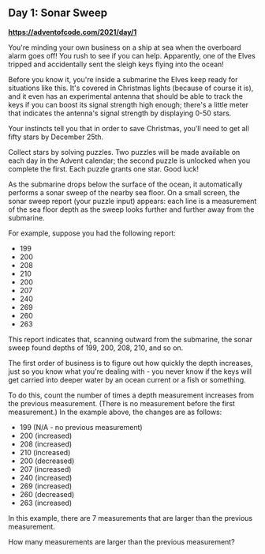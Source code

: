 ## Day 1: Sonar Sweep
**https://adventofcode.com/2021/day/1**

You're minding your own business on a ship at sea when the overboard alarm goes off! You rush to see if you can help. Apparently, one of the Elves tripped and accidentally sent the sleigh keys flying into the ocean!

Before you know it, you're inside a submarine the Elves keep ready for situations like this. It's covered in Christmas lights (because of course it is), and it even has an experimental antenna that should be able to track the keys if you can boost its signal strength high enough; there's a little meter that indicates the antenna's signal strength by displaying 0-50 stars.

Your instincts tell you that in order to save Christmas, you'll need to get all fifty stars by December 25th.

Collect stars by solving puzzles. Two puzzles will be made available on each day in the Advent calendar; the second puzzle is unlocked when you complete the first. Each puzzle grants one star. Good luck!

As the submarine drops below the surface of the ocean, it automatically performs a sonar sweep of the nearby sea floor. On a small screen, the sonar sweep report (your puzzle input) appears: each line is a measurement of the sea floor depth as the sweep looks further and further away from the submarine.

For example, suppose you had the following report:

- 199
- 200
- 208
- 210
- 200
- 207
- 240
- 269
- 260
- 263

This report indicates that, scanning outward from the submarine, the sonar sweep found depths of 199, 200, 208, 210, and so on.

The first order of business is to figure out how quickly the depth increases, just so you know what you're dealing with - you never know if the keys will get carried into deeper water by an ocean current or a fish or something.

To do this, count the number of times a depth measurement increases from the previous measurement. (There is no measurement before the first measurement.) In the example above, the changes are as follows:

- 199 (N/A - no previous measurement)
- 200 (increased)
- 208 (increased)
- 210 (increased)
- 200 (decreased)
- 207 (increased)
- 240 (increased)
- 269 (increased)
- 260 (decreased)
- 263 (increased)

In this example, there are 7 measurements that are larger than the previous measurement.

How many measurements are larger than the previous measurement?